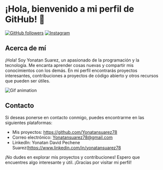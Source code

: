 # ¡Hola, bienvenido a mi perfil de GitHub! 👋

[![GitHub followers](https://img.shields.io/github/followers/tu_usuario?label=Follow&style=social)](https://github.com/tu_usuario)
[![Instagram](https://img.shields.io/badge/Follow-%40tu_usuario-orange?style=social&logo=instagram)](https://www.instagram.com/tu_usuario/)



## Acerca de mí
¡Hola! Soy Yonatan Suarez, un apasionado de la programación y la tecnología. Me encanta aprender cosas nuevas y compartir mis conocimientos con los demás. En mi perfil encontrarás proyectos interesantes, contribuciones a proyectos de código abierto y otros recursos que pueden ser útiles.

![Gif animation](https://i.pinimg.com/originals/d6/af/b6/d6afb6c5702631ed7e304d2ac40fb4f2.gif)


## Contacto

Si deseas ponerse en contacto conmigo, puedes encontrarme en las siguientes plataformas:

- Mis proyectos: https://github.com/Yonatansuarez78
- Correo electrónico: Yonatansuarez78@gmail.com
- LinkedIn: Yonatan David Pechene Suarez(https://www.linkedin.com/in/yonatansuarez78

¡No dudes en explorar mis proyectos y contribuciones! Espero que encuentres algo interesante y útil. ¡Gracias por visitar mi perfil!



